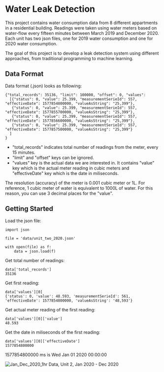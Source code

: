 # Water Leak Detection

This project contains water consumption data from 8 different appartments in a residential building.
Readings were taken using water meters based on water-flow every fifteen minutes between March 2019 and December 2020. Each unit has two json files, one for 2019 water consumption and one for 2020 water consumption.

The goal of this project is to develop a leak detection system using different approaches, from traditional programming to machine learning.

## Data Format

Data format (.json) looks as following:
```
{"total_records": 35136, "limit": 100000, "offset": 0, "values": 
  [{"status": 0, "value": 25.399, "measurementSerieId": 557, "effectiveDate": 1577854800000, "valueAsString": "25,399"}, 
   {"status": 0, "value": 25.399, "measurementSerieId": 557, "effectiveDate": 1577855700000, "valueAsString": "25,399"}, 
   {"status": 0, "value": 25.399, "measurementSerieId": 557, "effectiveDate": 1577856600000, "valueAsString": "25,399"}, 
   {"status": 0, "value": 25.399, "measurementSerieId": 557, "effectiveDate": 1577857500000, "valueAsString": "25,399"}
  ]
}
```

* "total_records" indicates total number of readings from the meter, every 15 minutes.
* "limit" and "offset" keys can be ignored.
* "values" key is the actual data we are interested in. It contains "value" key which is the actual meter reading in cubic meters and "effectiveDate" key which is the date in miliseconds.

The resolution (accuracy) of the meter is 0.001 cubic meter or 1L. For reference, 1 cubic meter of water is equivalent to 1000L of water. For this reason, you can use 3 decimal places for the "value".


## Getting Started

Load the json file:

```
import json

file = 'data/unit_two_2020.json'

with open(file) as f:
    data = json.load(f)

```
Get total number of readings:
```
data['total_records']
35136
```
Get first reading:
```
data['values'][0]
{'status': 0, 'value': 48.593, 'measurementSerieId': 561, 'effectiveDate': 1577854800000, 'valueAsString': '48,593'}
```
Get actual meter reading of the first reading:
```
data['values'][0]['value']
48.593
```
Get the date in miliseconds of the first reading:
```
data['values'][0]['effectiveDate']
1577854800000
```

1577854800000 ms is Wed Jan 01 2020 00:00:00


![Jan_Dec_2020_1hr](https://user-images.githubusercontent.com/79116151/111857475-129db080-8908-11eb-8faa-5ac475731a52.png)
Data, Unit 2, Jan 2020 - Dec 2020
